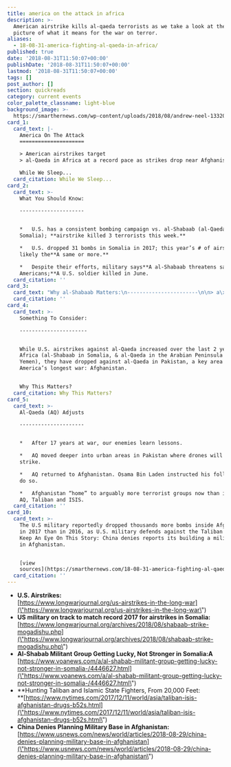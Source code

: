 ```yaml
---
title: america on the attack in africa
description: >-
  American airstrike kills al-qaeda terrorists as we take a look at the bigger
  picture of what it means for the war on terror.
aliases:
  - 18-08-31-america-fighting-al-qaeda-in-africa/
published: true
date: '2018-08-31T11:50:07+00:00'
publishDate: '2018-08-31T11:50:07+00:00'
lastmod: '2018-08-31T11:50:07+00:00'
tags: []
post_author: []
section: quickreads
category: current events
color_palette_classname: light-blue
background_image: >-
  https://smarthernews.com/wp-content/uploads/2018/08/andrew-neel-133200-unsplash-min-scaled.jpg
card_1:
  card_text: |-
    America On The Attack
    =====================

    > American airstrikes target  
    > al-Qaeda in Africa at a record pace as strikes drop near Afghanistan.

    While We Sleep...
  card_citation: While We Sleep...
card_2:
  card_text: >-
    What You Should Know:

    ---------------------


    *   U.S. has a consistent bombing campaign vs. al-Shabaab (al-Qaeda’s arm in
    Somalia); **airstrike killed 3 terrorists this week.**

    *   U.S. dropped 31 bombs in Somalia in 2017; this year’s # of airstrikes
    likely the**A same or more.**

    *   Despite their efforts, military says**A al-Shabaab threatens safety of
    Americans;**A U.S. soldier killed in June.
  card_citation: ''
card_3:
  card_text: "Why al-Shabaab Matters:\n-----------------------\n\n> a\x1CThey’ve been able to **kill very high numbers** and you didna\x19t see that five years ago. Theya\x19ve been able to actually **overrun bases at times**. The danger is as African Union forces draw down, they may **retake major urban areas**. I think therea\x19s a good chance of that.a\x1D\n> \n> Daveed Gartenstein-Ross, Senior Analyst, Foundation for Defense of Democracies"
  card_citation: ''
card_4:
  card_text: >-
    Something To Consider:

    ----------------------


    While U.S. airstrikes against al-Qaeda increased over the last 2 years in
    Africa (al-Shabaab in Somalia, & al-Qaeda in the Arabian Peninsula in
    Yemen), they have dropped against al-Qaeda in Pakistan, a key area for
    America’s longest war: Afghanistan.


    Why This Matters?
  card_citation: Why This Matters?
card_5:
  card_text: >-
    Al-Qaeda (AQ) Adjusts

    ---------------------


    *   After 17 years at war, our enemies learn lessons.

    *   AQ moved deeper into urban areas in Pakistan where drones will not
    strike.

    *   AQ returned to Afghanistan. Osama Bin Laden instructed his followers to
    do so.

    *   Afghanistan “home” to arguably more terrorist groups now than in 2001:
    AQ, Taliban and ISIS.
  card_citation: ''
card_10:
  card_text: >-
    The U.S military reportedly dropped thousands more bombs inside Afghanistan
    in 2017 than in 2016, as U.S. military defends against the Taliban & ISIS.
    Keep An Eye On This Story: China denies reports its building a military base
    in Afghanistan.


    [view
    sources](https://smarthernews.com/18-08-31-america-fighting-al-qaeda-in-africa/)
  card_citation: ''
---
```

*   **U.S. Airstrikes:**  
    [https://www.longwarjournal.org/us-airstrikes-in-the-long-war](\"https://www.longwarjournal.org/us-airstrikes-in-the-long-war\")
*   **US military on track to match record 2017 for airstrikes in Somalia:**  
    [https://www.longwarjournal.org/archives/2018/08/shabaab-strike-mogadishu.php](\"https://www.longwarjournal.org/archives/2018/08/shabaab-strike-mogadishu.php\")
*   **Al-Shabab Militant Group Getting Lucky, Not Stronger in Somalia:A**  
    [https://www.voanews.com/a/al-shabab-militant-group-getting-lucky-not-stronger-in-somalia-/4446627.html](\"https://www.voanews.com/a/al-shabab-militant-group-getting-lucky-not-stronger-in-somalia-/4446627.html\")
*   **Hunting Taliban and Islamic State Fighters, From 20,000 Feet:  
    **[https://www.nytimes.com/2017/12/11/world/asia/taliban-isis-afghanistan-drugs-b52s.html](\"https://www.nytimes.com/2017/12/11/world/asia/taliban-isis-afghanistan-drugs-b52s.html\")
*   **China Denies Planning Military Base in Afghanistan:**  
    [https://www.usnews.com/news/world/articles/2018-08-29/china-denies-planning-military-base-in-afghanistan](\"https://www.usnews.com/news/world/articles/2018-08-29/china-denies-planning-military-base-in-afghanistan\")